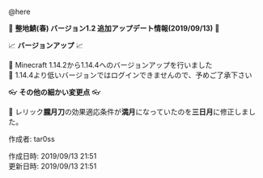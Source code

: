 @here 

:cherry_blossom:  **__整地鯖(春) バージョン1.2 追加アップデート情報(2019/09/13)__** :cherry_blossom:  


:chart_with_upwards_trend: **__バージョンアップ__** :chart_with_upwards_trend:   

:diamond_shape_with_a_dot_inside: Minecraft 1.14.2から1.14.4へのバージョンアップを行いました  
:diamond_shape_with_a_dot_inside: 1.14.4より低いバージョンではログインできませんので、予めご了承下さい  


:eyeglasses: **__その他の細かい変更点__** :eyeglasses:  

:diamond_shape_with_a_dot_inside: レリック**朧月刀**の効果適応条件が**満月**になっていたのを**三日月**に修正しました。
 

作成者: tar0ss  

作成日時: 2019/09/13 21:51  
更新日時: 2019/09/13 21:51  

